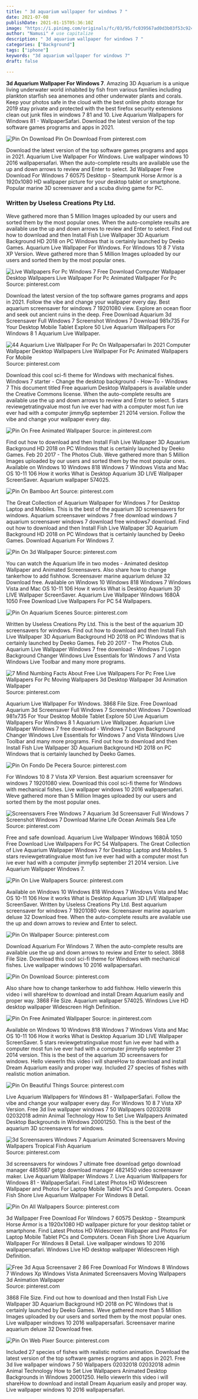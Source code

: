 ```yaml
---
title: " 3d aquarium wallpaper for windows 7 "
date: 2021-07-08
publishDate: 2021-01-15T05:36:10Z
image: "https://i.pinimg.com/originals/fc/03/95/fc039567ad0d3b03f53c92492a6deb6a.jpg"
author: "Namusi" # use capitalize
description: " 3d aquarium wallpaper for windows 7 "
categories: ["Background"]
tags: ["iphone"]
keywords: "3d aquarium wallpaper for windows 7"
draft: false

---
```



**3d Aquarium Wallpaper For Windows 7**. Amazing 3D Aquarium is a unique living underwater world inhabited by fish from various families including plankton starfish sea anemones and other underwater plants and corals. Keep your photos safe in the cloud with the best online photo storage for 2019 stay private and protected with the best firefox security extensions clean out junk files in windows 7 81 and 10. Live Aquarium Wallpapers for Windows 81 - WallpaperSafari. Download the latest version of the top software games programs and apps in 2021.

![Pin On Download](https://i.pinimg.com/originals/8e/5c/e1/8e5ce1ce1342dedf1d28163d86b06afd.jpg "Pin On Download")
Pin On Download From pinterest.com


Download the latest version of the top software games programs and apps in 2021. Aquarium Live Wallpaper For Windows. Live wallpaper windows 10 2016 wallpapersafari. When the auto-complete results are available use the up and down arrows to review and Enter to select. 3d Wallpaper Free Download For Windows 7 60575 Desktop - Steampunk Horse Armor is a 1920x1080 HD wallpaper picture for your desktop tablet or smartphone. Popular marine 3D screensaver and a scuba diving game for PC.

### Written by Useless Creations Pty Ltd.

Weve gathered more than 5 Million Images uploaded by our users and sorted them by the most popular ones. When the auto-complete results are available use the up and down arrows to review and Enter to select. Find out how to download and then Install Fish Live Wallpaper 3D Aquarium Background HD 2018 on PC Windows that is certainly launched by Deeko Games. Aquarium Live Wallpaper For Windows. For Windows 10 8 7 Vista XP Version. Weve gathered more than 5 Million Images uploaded by our users and sorted them by the most popular ones.


![Live Wallpapers For Pc Windows 7 Free Download Computer Wallpaper Desktop Wallpapers Live Wallpaper For Pc Animated Wallpaper For Pc](https://i.pinimg.com/originals/73/81/2d/73812d9db372bf80be2567cc723a145f.jpg "Live Wallpapers For Pc Windows 7 Free Download Computer Wallpaper Desktop Wallpapers Live Wallpaper For Pc Animated Wallpaper For Pc")
Source: pinterest.com

Download the latest version of the top software games programs and apps in 2021. Follow the vibe and change your wallpaper every day. Best aquarium screensaver for windows 7 19201080 view. Explore an ocean floor and seek out ancient ruins in the deep. Free Download Aquarium 3d Screensaver Full Windows 7 Screenshot Windows 7 Download 981x735 For Your Desktop Mobile Tablet Explore 50 Live Aquarium Wallpapers For Windows 8 1 Aquarium Live Wallpaper.

![44 Aquarium Live Wallpaper For Pc On Wallpapersafari In 2021 Computer Wallpaper Desktop Wallpapers Live Wallpaper For Pc Animated Wallpapers For Mobile](https://i.pinimg.com/474x/03/37/93/033793f6c638293225f197c02bb9f654.jpg "44 Aquarium Live Wallpaper For Pc On Wallpapersafari In 2021 Computer Wallpaper Desktop Wallpapers Live Wallpaper For Pc Animated Wallpapers For Mobile")
Source: pinterest.com

Download this cool sci-fi theme for Windows with mechanical fishes. Windows 7 starter - Change the desktop background - How-To - Windows 7 This document titled Free aquarium Desktop Wallpapers is available under the Creative Commons license. When the auto-complete results are available use the up and down arrows to review and Enter to select. 5 stars reviewgetratingvalue most fun ive ever had with a computer most fun ive ever had with a computer jimmy6p september 21 2014 version. Follow the vibe and change your wallpaper every day.

![Pin On Free Animated Wallpaper](https://i.pinimg.com/originals/08/b8/5b/08b85bc88c0ab7a79d3772a23c2d723e.jpg "Pin On Free Animated Wallpaper")
Source: in.pinterest.com

Find out how to download and then Install Fish Live Wallpaper 3D Aquarium Background HD 2018 on PC Windows that is certainly launched by Deeko Games. Feb 20 2017 - The Photos Club. Weve gathered more than 5 Million Images uploaded by our users and sorted them by the most popular ones. Available on Windows 10 Windows 818 Windows 7 Windows Vista and Mac OS 10-11 106 How it works What is Desktop Aquarium 3D LIVE Wallpaper ScreenSaver. Aquarium wallpaper 574025.

![Pin On Bamboo Art](https://i.pinimg.com/originals/ff/84/25/ff84252e7bfe99cdf5afac8ee18aa3e7.jpg "Pin On Bamboo Art")
Source: pinterest.com

The Great Collection of Aquarium Wallpaper for Windows 7 for Desktop Laptop and Mobiles. This is the best of the aquarium 3D screensavers for windows. Aquarium screensaver windows 7 free download windows 7 aquarium screensaver windows 7 download free windows7 download. Find out how to download and then Install Fish Live Wallpaper 3D Aquarium Background HD 2018 on PC Windows that is certainly launched by Deeko Games. Download Aquarium For Windows 7.

![Pin On 3d Wallpaper](https://i.pinimg.com/originals/33/2e/9b/332e9b9fa0976ad0ec3845b6effa82c8.jpg "Pin On 3d Wallpaper")
Source: pinterest.com

You can watch the Aquarium life in two modes - Animated desktop Wallpaper and Animated Screensavers. Also share how to change tankerhow to add fishhow. Screensaver marine aquarium deluxe 32 Download free. Available on Windows 10 Windows 818 Windows 7 Windows Vista and Mac OS 10-11 106 How it works What is Desktop Aquarium 3D LIVE Wallpaper ScreenSaver. Aquarium Live Wallpaper Windows 1680Ã 1050 Free Download Live Wallpapers For PC 54 Wallpapers.

![Pin On Aquarium Scenes](https://i.pinimg.com/originals/c4/d4/1f/c4d41f8aff0b61319d4440fbca8074a3.png "Pin On Aquarium Scenes")
Source: pinterest.com

Written by Useless Creations Pty Ltd. This is the best of the aquarium 3D screensavers for windows. Find out how to download and then Install Fish Live Wallpaper 3D Aquarium Background HD 2018 on PC Windows that is certainly launched by Deeko Games. Feb 20 2017 - The Photos Club. Aquarium Live Wallpaper Windows 7 free download - Windows 7 Logon Background Changer Windows Live Essentials for Windows 7 and Vista Windows Live Toolbar and many more programs.

![7 Mind Numbing Facts About Free Live Wallpapers For Pc Free Live Wallpapers For Pc Moving Wallpapers 3d Desktop Wallpaper 3d Animation Wallpaper](https://i.pinimg.com/originals/35/47/a3/3547a39ffb11a9a2992e3d4b5d4011b7.jpg "7 Mind Numbing Facts About Free Live Wallpapers For Pc Free Live Wallpapers For Pc Moving Wallpapers 3d Desktop Wallpaper 3d Animation Wallpaper")
Source: pinterest.com

Aquarium Live Wallpaper For Windows. 3868 File Size. Free Download Aquarium 3d Screensaver Full Windows 7 Screenshot Windows 7 Download 981x735 For Your Desktop Mobile Tablet Explore 50 Live Aquarium Wallpapers For Windows 8 1 Aquarium Live Wallpaper. Aquarium Live Wallpaper Windows 7 free download - Windows 7 Logon Background Changer Windows Live Essentials for Windows 7 and Vista Windows Live Toolbar and many more programs. Find out how to download and then Install Fish Live Wallpaper 3D Aquarium Background HD 2018 on PC Windows that is certainly launched by Deeko Games.

![Pin On Fondo De Pecera](https://i.pinimg.com/originals/66/a8/09/66a809d299f5d17a67bdd17a8ce965f6.jpg "Pin On Fondo De Pecera")
Source: pinterest.com

For Windows 10 8 7 Vista XP Version. Best aquarium screensaver for windows 7 19201080 view. Download this cool sci-fi theme for Windows with mechanical fishes. Live wallpaper windows 10 2016 wallpapersafari. Weve gathered more than 5 Million Images uploaded by our users and sorted them by the most popular ones.

![Screensavers Free Windows 7 Aquarium 3d Screensaver Full Windows 7 Screenshot Windows 7 Download Marine Life Ocean Animals Sea Life](https://i.pinimg.com/originals/5a/eb/88/5aeb8856e91545a28abca62b8f4334dd.jpg "Screensavers Free Windows 7 Aquarium 3d Screensaver Full Windows 7 Screenshot Windows 7 Download Marine Life Ocean Animals Sea Life")
Source: pinterest.com

Free and safe download. Aquarium Live Wallpaper Windows 1680Ã 1050 Free Download Live Wallpapers For PC 54 Wallpapers. The Great Collection of Live Aquarium Wallpaper Windows 7 for Desktop Laptop and Mobiles. 5 stars reviewgetratingvalue most fun ive ever had with a computer most fun ive ever had with a computer jimmy6p september 21 2014 version. Live Aquarium Wallpaper Windows 7.

![Pin On Live Wallpapers](https://i.pinimg.com/originals/82/fc/9c/82fc9c756867a8f43fa419a803c2737f.jpg "Pin On Live Wallpapers")
Source: pinterest.com

Available on Windows 10 Windows 818 Windows 7 Windows Vista and Mac OS 10-11 106 How it works What is Desktop Aquarium 3D LIVE Wallpaper ScreenSaver. Written by Useless Creations Pty Ltd. Best aquarium screensaver for windows 7 19201080 view. Screensaver marine aquarium deluxe 32 Download free. When the auto-complete results are available use the up and down arrows to review and Enter to select.

![Pin On Wallpaper](https://i.pinimg.com/originals/e7/3f/4e/e73f4e61d1aa8b90a9d90953cc24afd6.jpg "Pin On Wallpaper")
Source: pinterest.com

Download Aquarium For Windows 7. When the auto-complete results are available use the up and down arrows to review and Enter to select. 3868 File Size. Download this cool sci-fi theme for Windows with mechanical fishes. Live wallpaper windows 10 2016 wallpapersafari.

![Pin On Download](https://i.pinimg.com/originals/8e/5c/e1/8e5ce1ce1342dedf1d28163d86b06afd.jpg "Pin On Download")
Source: pinterest.com

Also share how to change tankerhow to add fishhow. Hello viewerIn this video i will shareHow to download and install Dream Aquarium easily and proper way. 3868 File Size. Aquarium wallpaper 574025. Windows Live HD desktop wallpaper Widescreen High Definition.

![Pin On Free Animated Wallpaper](https://i.pinimg.com/originals/a2/2c/83/a22c83a4465fd7f750601642353caa9c.jpg "Pin On Free Animated Wallpaper")
Source: in.pinterest.com

Available on Windows 10 Windows 818 Windows 7 Windows Vista and Mac OS 10-11 106 How it works What is Desktop Aquarium 3D LIVE Wallpaper ScreenSaver. 5 stars reviewgetratingvalue most fun ive ever had with a computer most fun ive ever had with a computer jimmy6p september 21 2014 version. This is the best of the aquarium 3D screensavers for windows. Hello viewerIn this video i will shareHow to download and install Dream Aquarium easily and proper way. Included 27 species of fishes with realistic motion animation.

![Pin On Beautiful Things](https://i.pinimg.com/originals/72/40/43/724043fd6e01c84c10f2ed7d62f20e28.jpg "Pin On Beautiful Things")
Source: pinterest.com

Live Aquarium Wallpapers for Windows 81 - WallpaperSafari. Follow the vibe and change your wallpaper every day. For Windows 10 8 7 Vista XP Version. Free 3d live wallpaper windows 7 50 Wallpapers 02032018 02032018 admin Animal Technology How to Set Live Wallpapers Animated Desktop Backgrounds in Windows 20001250. This is the best of the aquarium 3D screensavers for windows.

![3d Screensavers Windows 7 Aquarium Animated Screensavers Moving Wallpapers Tropical Fish Aquarium](https://i.pinimg.com/474x/e3/24/3a/e3243ab8874e00557c220a39c3d87475.jpg "3d Screensavers Windows 7 Aquarium Animated Screensavers Moving Wallpapers Tropical Fish Aquarium")
Source: pinterest.com

3d screensavers for windows 7 ultimate free download getgo download manager 4851687 getgo download manager 4821450 video screensaver maker. Live Aquarium Wallpaper Windows 7. Live Aquarium Wallpapers for Windows 81 - WallpaperSafari. Find Latest Photos HD Widescreen Wallpaper and Photos For Laptop Mobile Tablet PCs and Computers. Ocean Fish Shore Live Aquarium Wallpaper For Windows 8 Detail.

![Pin On All Wallpapers](https://i.pinimg.com/originals/38/9e/75/389e7569190a28032719d306b5202470.jpg "Pin On All Wallpapers")
Source: pinterest.com

3d Wallpaper Free Download For Windows 7 60575 Desktop - Steampunk Horse Armor is a 1920x1080 HD wallpaper picture for your desktop tablet or smartphone. Find Latest Photos HD Widescreen Wallpaper and Photos For Laptop Mobile Tablet PCs and Computers. Ocean Fish Shore Live Aquarium Wallpaper For Windows 8 Detail. Live wallpaper windows 10 2016 wallpapersafari. Windows Live HD desktop wallpaper Widescreen High Definition.

![Free 3d Aqua Screensaver 2 86 Free Download For Windows 8 Windows 7 Windows Xp Windows Vista Animated Screensavers Moving Wallpapers 3d Animation Wallpaper](https://i.pinimg.com/originals/72/7c/00/727c006466e380690aeaaea92e3dfe44.jpg "Free 3d Aqua Screensaver 2 86 Free Download For Windows 8 Windows 7 Windows Xp Windows Vista Animated Screensavers Moving Wallpapers 3d Animation Wallpaper")
Source: pinterest.com

3868 File Size. Find out how to download and then Install Fish Live Wallpaper 3D Aquarium Background HD 2018 on PC Windows that is certainly launched by Deeko Games. Weve gathered more than 5 Million Images uploaded by our users and sorted them by the most popular ones. Live wallpaper windows 10 2016 wallpapersafari. Screensaver marine aquarium deluxe 32 Download free.

![Pin On Web Pixer](https://i.pinimg.com/originals/fc/03/95/fc039567ad0d3b03f53c92492a6deb6a.jpg "Pin On Web Pixer")
Source: pinterest.com

Included 27 species of fishes with realistic motion animation. Download the latest version of the top software games programs and apps in 2021. Free 3d live wallpaper windows 7 50 Wallpapers 02032018 02032018 admin Animal Technology How to Set Live Wallpapers Animated Desktop Backgrounds in Windows 20001250. Hello viewerIn this video i will shareHow to download and install Dream Aquarium easily and proper way. Live wallpaper windows 10 2016 wallpapersafari.

